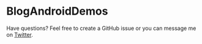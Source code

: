 # BlogAndroidDemos

Have questions? Feel free to create a GitHub issue or you can message me on [Twitter](https://mobile.twitter.com/trinhngocthuy).
